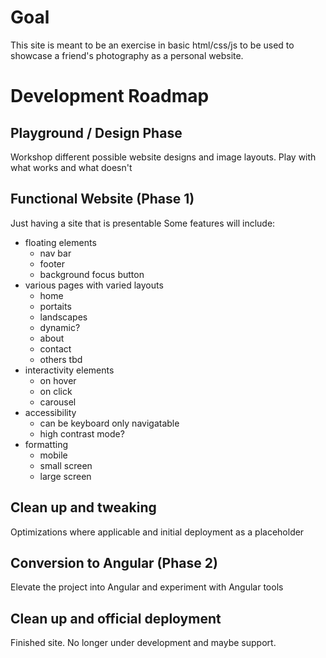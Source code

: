 # Goal
This site is meant to be an exercise in basic html/css/js to be used to showcase a friend's photography as a personal website.

# Development Roadmap
## Playground / Design Phase
Workshop different possible website designs and image layouts. Play with what works and what doesn't
## Functional Website (Phase 1)
Just having a site that is presentable
Some features will include:
* floating elements
  * nav bar
  * footer
  * background focus button
* various pages with varied layouts
    * home
    * portaits
    * landscapes
    * dynamic?
    * about
    * contact
    * others tbd
* interactivity elements
    * on hover
    * on click
    * carousel
* accessibility
    * can be keyboard only navigatable
    * high contrast mode?
* formatting
    * mobile
    * small screen
    * large screen

## Clean up and tweaking
Optimizations where applicable and initial deployment as a placeholder
## Conversion to Angular (Phase 2)
Elevate the project into Angular and experiment with Angular tools
## Clean up and official deployment
Finished site. No longer under development and maybe support.